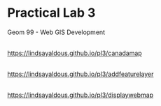 # Practical Lab 3
Geom 99 - Web GIS Development

<br> https://lindsayaldous.github.io/pl3/canadamap

<br> https://lindsayaldous.github.io/pl3/addfeaturelayer

<br> https://lindsayaldous.github.io/pl3/displaywebmap
